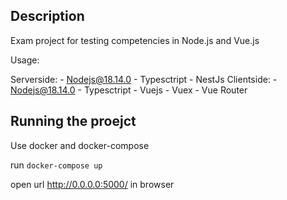 ## Description

Exam project for testing competencies in Node.js and Vue.js

Usage:

Serverside:
    - Nodejs@18.14.0
    - Typesctript
    - NestJs
Clientside:
    - Nodejs@18.14.0
    - Typesctript
    - Vuejs
    - Vuex
    - Vue Router

## Running the proejct

Use docker and docker-compose

run `docker-compose up`

open url http://0.0.0.0:5000/ in browser
